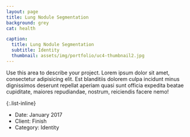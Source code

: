 ```yaml
---
layout: page
title: Lung Nodule Segmentation
background: grey
cat: health

caption:
  title: Lung Nodule Segmentation
  subtitle: Identity
  thumbnail: assets/img/portfolio/uc4-thumbnail2.jpg
---
```

Use this area to describe your project. Lorem ipsum dolor sit amet, consectetur adipisicing elit. Est blanditiis dolorem culpa incidunt minus dignissimos deserunt repellat aperiam quasi sunt officia expedita beatae cupiditate, maiores repudiandae, nostrum, reiciendis facere nemo!

{:.list-inline}
- Date: January 2017
- Client: Finish
- Category: Identity
